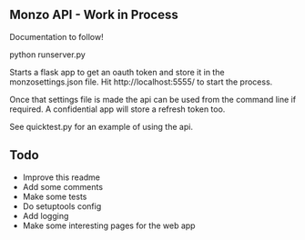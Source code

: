 ## Monzo API - Work in Process

Documentation to follow!

python runserver.py

Starts a flask app to get an oauth token and store it in the monzosettings.json file. Hit http://localhost:5555/ to start the process.

Once that settings file is made the api can be used from the command line if required. A confidential app will store a refresh token too.

See quicktest.py for an example of using the api.

## Todo
* Improve this readme
* Add some comments
* Make some tests
* Do setuptools config
* Add logging
* Make some interesting pages for the web app



